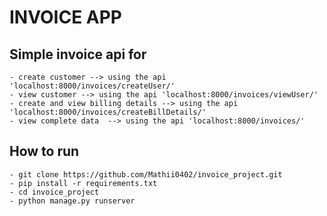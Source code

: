 # INVOICE APP

## Simple invoice api for
    - create customer --> using the api 'localhost:8000/invoices/createUser/'
    - view customer --> using the api 'localhost:8000/invoices/viewUser/'
    - create and view billing details --> using the api 'localhost:8000/invoices/createBillDetails/'
    - view complete data  --> using the api 'localhost:8000/invoices/'

## How to run
    - git clone https://github.com/Mathii0402/invoice_project.git
    - pip install -r requirements.txt
    - cd invoice_project
    - python manage.py runserver
